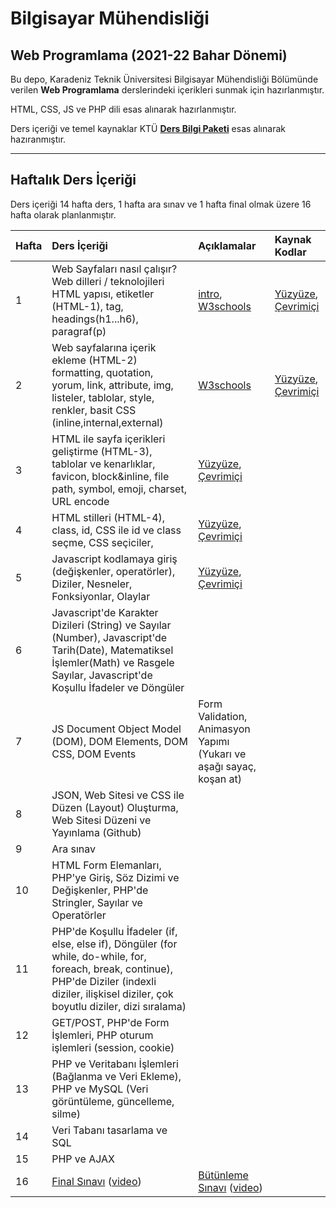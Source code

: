 # Bilgisayar Mühendisliği
## Web Programlama (2021-22 Bahar Dönemi)

Bu depo, Karadeniz Teknik Üniversitesi Bilgisayar Mühendisliği Bölümünde verilen **Web Programlama** derslerindeki içerikleri sunmak için hazırlanmıştır.

HTML, CSS, JS ve PHP dili esas alınarak hazırlanmıştır.

Ders içeriği ve temel kaynaklar KTÜ [**Ders Bilgi Paketi**](http://www.katalog.ktu.edu.tr/DersBilgiPaketi/course.aspx?pid=9&lang=1&dbid=561626) esas alınarak hazıranmıştır.

---

## Haftalık Ders İçeriği
Ders içeriği 14 hafta ders, 1 hafta ara sınav ve 1 hafta final olmak üzere 16 hafta olarak planlanmıştır.

| Hafta | Ders İçeriği                                                  | Açıklamalar | Kaynak Kodlar  |
| :-- | :--                                                  | :--    | :--    |
| 1     | Web Sayfaları nasıl çalışır?  <br>   Web dilleri / teknolojileri <br> HTML yapısı, etiketler (HTML-1), tag, headings(h1...h6), paragraf(p)  | [intro](images/how-php-web-pages-work.png), [W3schools][w3] | [Yüzyüze][repl01], [Çevrimiçi][repl01u] |
| 2     | Web sayfalarına içerik ekleme (HTML-2) <br> formatting, quotation, yorum, link, attribute, img, listeler, tablolar, style, renkler, basit CSS (inline,internal,external)| [W3schools][w3] | [Yüzyüze][repl02], [Çevrimiçi][repl02u] |
| 3     | HTML ile sayfa içerikleri geliştirme (HTML-3), tablolar ve kenarlıklar, favicon, block&inline, file path, symbol, emoji, charset, URL encode   | [Yüzyüze][repl03], [Çevrimiçi][repl03u]  |
| 4     | HTML stilleri (HTML-4), class, id, CSS ile id ve class seçme, CSS seçiciler, | [Yüzyüze][repl03], [Çevrimiçi][repl03u]  |
| 5     | Javascript kodlamaya giriş (değişkenler, operatörler), Diziler, Nesneler, Fonksiyonlar, Olaylar  | [Yüzyüze][repl05], [Çevrimiçi][repl05u]  |
| 6     | Javascript'de Karakter Dizileri (String) ve Sayılar (Number),  Javascript'de Tarih(Date), Matematiksel İşlemler(Math) ve Rasgele Sayılar, Javascript'de Koşullu İfadeler ve Döngüler |  |
| 7     | JS Document Object Model (DOM), DOM Elements, DOM CSS, DOM Events | Form Validation, Animasyon Yapımı (Yukarı ve aşağı sayaç, koşan at)  | |
| 8     | JSON, Web Sitesi ve CSS ile Düzen (Layout) Oluşturma, Web Sitesi Düzeni ve Yayınlama (Github)  |  |
| 9     | Ara sınav                                                     |  |
| 10    | HTML Form Elemanları, PHP'ye Giriş, Söz Dizimi ve Değişkenler, PHP'de Stringler, Sayılar ve Operatörler   |  |
| 11    | PHP'de Koşullu İfadeler (if, else, else if), Döngüler (for while, do-while, for, foreach, break, continue), PHP'de Diziler (indexli diziler, ilişkisel diziler, çok boyutlu diziler, dizi sıralama) |  |
| 12    | GET/POST, PHP'de Form İşlemleri, PHP oturum işlemleri (session, cookie)  | |
| 13    | PHP ve Veritabanı İşlemleri  (Bağlanma ve Veri Ekleme), PHP ve MySQL (Veri görüntüleme, güncelleme, silme) |   |
| 14    | Veri Tabanı tasarlama ve SQL   |   |
| 15    | PHP ve AJAX     |   |
| 16    | [Final Sınavı][final-cevap] ([video][final-cevap-video])         | [Bütünleme Sınavı][but-cevap] ([video][but-cevap-video])  |

[w3]: https://www.w3schools.com/html/default.asp
[repl01]: https://replit.com/@ZaferYavuz2/22b-ceng-wp01a
[repl01u]: https://replit.com/@ZaferYavuz2/22b-ceng-wp01u#index.html
[repl02]: https://replit.com/@ZaferYavuz2/22b-ceng-wp02
[repl02u]: https://replit.com/@ZaferYavuz2/22b-ceng-wp02u
[repl03]: https://replit.com/@ZaferYavuz2/22b-ceng-wp03
[repl03u]: https://replit.com/@ZaferYavuz2/22b-ceng-wp03u
[repl05]: https://replit.com/@ZaferYavuz2/22b-ceng-wp05
[repl05u]: https://replit.com/@ZaferYavuz2/22b-ceng-wp05u
[final-cevap]: past-exams\21-22-s_Final_Sorular-Web_Programlama.pdf
[final-cevap-video]: https://youtu.be/5TTUDJ5twRY
[but-cevap]: past-exams\21-22-s_Bütünleme_Sorular-Web-Programlama.pdf
[but-cevap-video]: https://youtu.be/jVrXzxVKpYc


